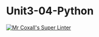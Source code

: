 # Unit3-04-Python
[![Mr Coxall's Super Linter](https://github.com/ICS3U-C-Programming-MF/Unit3-04-Python/workflows/Mr%20Coxall's%20Super%20Linter/badge.svg)](https://github.com/ICS3U-C-Programming-MF/Unit3-04-Python/actions/)
